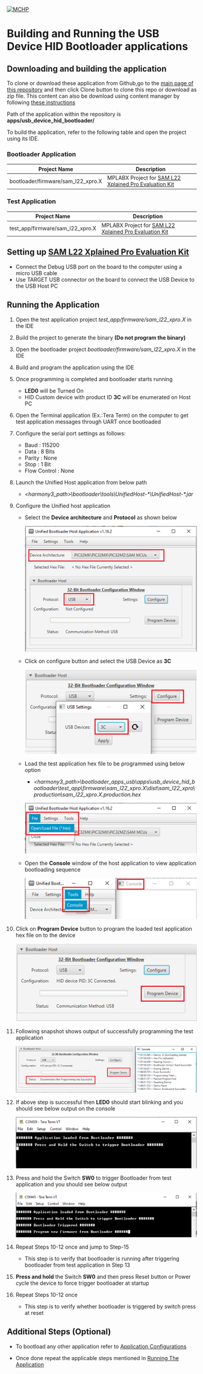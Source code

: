 [![MCHP](https://www.microchip.com/ResourcePackages/Microchip/assets/dist/images/logo.png)](https://www.microchip.com)

# Building and Running the USB Device HID Bootloader applications

## Downloading and building the application

To clone or download these application from Github,go to the [main page of this repository](https://github.com/Microchip-MPLAB-Harmony/bootloader_apps_usb) and then click Clone button to clone this repo or download as zip file. This content can also be download using content manager by following [these instructions](https://github.com/Microchip-MPLAB-Harmony/contentmanager/wiki)

Path of the application within the repository is **apps/usb_device_hid_bootloader/**

To build the application, refer to the following table and open the project using its IDE.

### Bootloader Application

| Project Name      | Description                                    |
| ----------------- | ---------------------------------------------- |
| bootloader/firmware/sam_l22_xpro.X    | MPLABX Project for [SAM L22 Xplained Pro Evaluation Kit](https://www.microchip.com/developmenttools/ProductDetails/ATSAML22-XPRO-B)|

### Test Application

| Project Name      | Description                                    |
| ----------------- | ---------------------------------------------- |
| test_app/firmware/sam_l22_xpro.X    | MPLABX Project for [SAM L22 Xplained Pro Evaluation Kit](https://www.microchip.com/developmenttools/ProductDetails/ATSAML22-XPRO-B)|

## Setting up [SAM L22 Xplained Pro Evaluation Kit](https://www.microchip.com/developmenttools/ProductDetails/ATSAML22-XPRO-B)

- Connect the Debug USB port on the board to the computer using a micro USB cable
- Use TARGET USB connector on the board to connect the USB Device to the USB Host PC

## Running the Application

1. Open the test application project *test_app/firmware/sam_l22_xpro.X* in the IDE
2. Build the project to generate the binary **(Do not program the binary)**
3. Open the bootloader project *bootloader/firmware/sam_l22_xpro.X* in the IDE
4. Build and program the application using the IDE

5. Once programming is completed and bootloader starts running
    - **LED0** will be Turned On
    -  HID Custom device with product ID **3C** will be enumerated on Host PC

6. Open the Terminal application (Ex.:Tera Term) on the computer to get test application messages through UART once bootloaded
7. Configure the serial port settings as follows:
    - Baud : 115200
    - Data : 8 Bits
    - Parity : None
    - Stop : 1 Bit
    - Flow Control : None

8. Launch the Unified Host application from below path
    - *\<harmony3_path\>\bootloader\tools\UnifiedHost-\*\UnifiedHost-\*.jar*

9. Configure the Unified host application
    - Select the **Device architecture** and **Protocol** as shown below

        ![hostConfig](./images/btl_unified_host_config.png)

    - Click on configure button and select the USB Device as **3C**

        ![hostUSBSetting](./images/btl_unified_host_usb_setting.png)

    - Load the test application hex file to be programmed using below option
        - *\<harmony3_path\>\bootloader_apps_usb\apps\usb_device_hid_bootloader\test_app\firmware\sam_l22_xpro.X\dist\sam_l22_xpro\production\sam_l22_xpro.X.production.hex*

        ![hostLoadHex](./images/btl_unified_host_load_hex.png)

    - Open the **Console** window of the host application to view application bootloading sequence

        ![hostToolsConsole](./images/btl_unified_host_tools_console.png)

10. Click on **Program Device** button to program the loaded test application hex file on to the device

    ![hostProgramDevice](./images/btl_unified_host_program_device.png)

11. Following snapshot shows output of successfully programming the test application

    ![hostSuccess](./images/btl_unified_host_success.png)

12. If above step is successful then **LED0** should start blinking and you should see below output on the console

    ![output](./images/btl_usb_device_hid_test_app_console_success.png)

13. Press and hold the Switch **SW0** to trigger Bootloader from test application and you should see below output

    ![output](./images/btl_usb_device_hid_test_app_console_trigger_bootloader.png)

14. Repeat Steps 10-12 once and jump to Step-15
    - This step is to verify that bootloader is running after triggering bootloader from test application in Step 13

15. **Press and hold** the Switch **SW0** and then press Reset button or Power cycle the device to force trigger bootloader at startup
16. Repeat Steps 10-12 once
    - This step is to verify whether bootloader is triggered by switch press at reset

## Additional Steps (Optional)
- To bootload any other application refer to [Application Configurations](../../docs/readme_configure_application_sam.md)

- Once done repeat the applicable steps mentioned in [Running The Application](#running-the-application)
